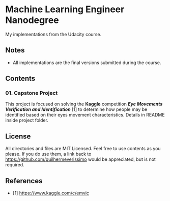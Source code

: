 # Machine Learning Engineer Nanodegree
My implementations from the Udacity course.

## Notes
- All implementations are the final versions submitted during the course.

## Contents
### 01. Capstone Project
This project is focused on solving the **Kaggle** competition ***Eye Movements Verification and Identification*** [1] to determine how people may be identified based on their eyes movement characteristics. Details in README inside project folder.

## License
All directories and files are MIT Licensed. Feel free to use contents as you please. If you do use them, a link back to https://github.com/guilhermeverissimo would be appreciated, but is not required.

## References
- [1] https://www.kaggle.com/c/emvic
